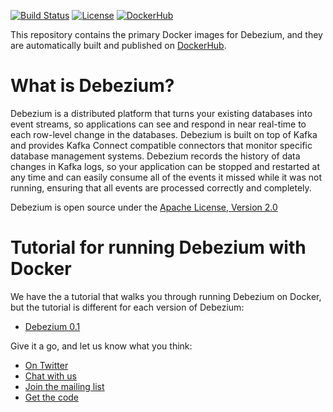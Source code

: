 [![Build Status](https://travis-ci.org/debezium/docker-images.svg?branch=master)](https://travis-ci.org/debezium/docker-images)
[![License](http://img.shields.io/:license-MIT-brightgreen.svg)](https://opensource.org/licenses/MIT)
[![DockerHub](http://img.shields.io/:images-DockerHub-brightgreen.svg)](https://hub.docker.com/r/debezium/)

This repository contains the primary Docker images for Debezium, and they are automatically built and published on [DockerHub](https://hub.docker.com/r/debezium/).

# What is Debezium?

Debezium is a distributed platform that turns your existing databases into event streams, so applications can see and respond in near real-time to each row-level change in the databases. Debezium is built on top of Kafka and provides Kafka Connect compatible connectors that monitor specific database management systems. Debezium records the history of data changes in Kafka logs, so your application can be stopped and restarted at any time and can easily consume all of the events it missed while it was not running, ensuring that all events are processed correctly and completely.

Debezium is open source under the [Apache License, Version 2.0](http://www.apache.org/licenses/LICENSE-2.0.html)

# Tutorial for running Debezium with Docker

We have the a tutorial that walks you through running Debezium on Docker, but the tutorial is different for each version of Debezium:

* [Debezium 0.1](TUTORIAL_0.1.md)

Give it a go, and let us know what you think:

* [On Twitter](https://twitter.com/debezium)
* [Chat with us](https://gitter.im/debezium/user)
* [Join the mailing list](https://groups.google.com/forum/#!forum/debezium)
* [Get the code](https://github.com/debezium/debezium)
